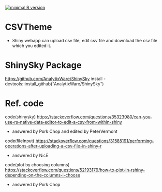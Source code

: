 [![minimal R version](https://img.shields.io/badge/R%3E%3D-3.6.3-6666ff.svg)](https://cran.r-project.org/)
# CSVTheme
- Shiny webapp can upload csv file, edit csv file and download the csv file which you edited it.

# ShinySky Package
https://github.com/AnalytixWare/ShinySky
install - devtools::install_github("AnalytixWare/ShinySky")

# Ref. code
code(shinysky) https://stackoverflow.com/questions/35323980/can-you-use-rs-native-data-editor-to-edit-a-csv-from-within-shiny
- answered by Pork Chop and edited by PeterVermont

code(fileInput) https://stackoverflow.com/questions/31585191/performing-operations-after-uploading-a-csv-file-in-shiny-r
- answered by NicE

code(plot by choosing columns) https://stackoverflow.com/questions/52193179/how-to-plot-in-rshiny-depending-on-the-columns-i-choose
- answered by Pork Chop
